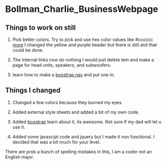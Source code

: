 Bollman_Charlie_BusinessWebpage
========

Things to work on still
-------

1. Pick better colors. Try to pick and use hex color values like #cccccc [more](http://www.w3schools.com/html/html_colors.asp) 
I changed the yellow and purple header but there is still alot that could be done.

2. The internal links now do nothing I would just delete tem and make a page for head units, speakers, and subwoofers.

3. learn how to make a [boostrap nav](http://getbootstrap.com/components/#navbar) and put one in.

Things I changed
------

1. Changed a few colors because they burned my eyes.

2. Added external style sheets and added a bit of my own code. 

3. Added [boostrap](http://getbootstrap.com/) learn about it, its awesome. Not sure if my dad will let u use it.

4. Added some javascipt code and jquery but I made it non functional. I decided that was a bit much for your level.


There are prob a bunch of spelling mistakes in this, I am a coder not an English major.
